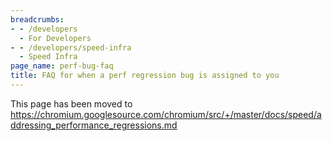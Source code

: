 ```yaml
---
breadcrumbs:
- - /developers
  - For Developers
- - /developers/speed-infra
  - Speed Infra
page_name: perf-bug-faq
title: FAQ for when a perf regression bug is assigned to you
---
```


This page has been moved to
<https://chromium.googlesource.com/chromium/src/+/master/docs/speed/addressing_performance_regressions.md>